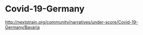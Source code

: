 # Covid-19-Germany

http://nextstrain.org/community/narratives/under-score/Covid-19-Germany/Bavaria
